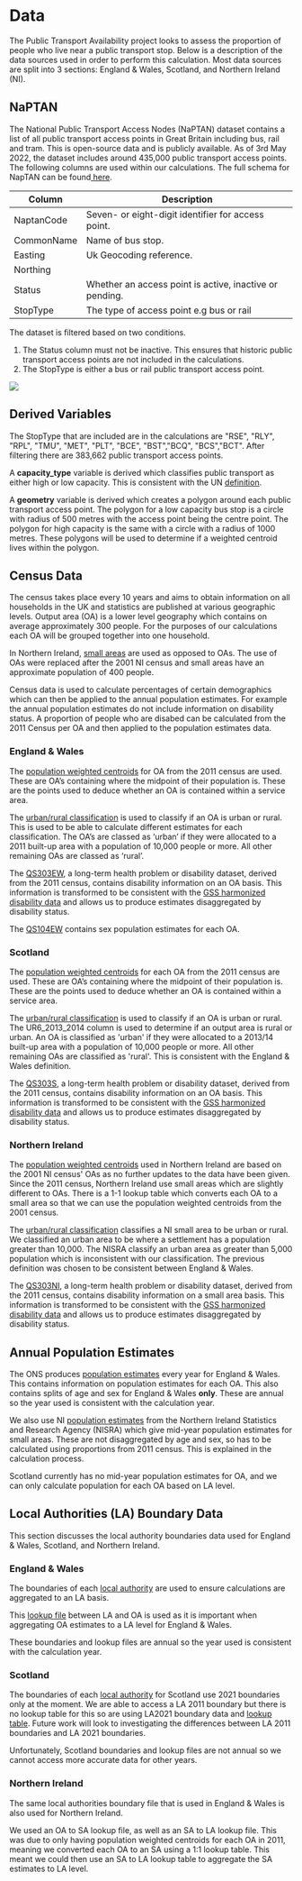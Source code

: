 # Data

The Public Transport Availability project looks to assess the proportion of people who live near a public transport stop. Below is a description of the data sources used in order to perform this calculation. Most data sources are split into 3 sections: England & Wales, Scotland, and Northern Ireland (NI).

## NaPTAN

The National Public Transport Access Nodes (NaPTAN) dataset contains a list of all public transport access points in Great Britain including bus, rail and tram. This is open-source data and is publicly available. As of 3rd May 2022, the dataset includes around 435,000 public transport access points. The following columns are used within our calculations. The full schema for NapTAN can be found[ here](http://naptan.dft.gov.uk/naptan/schema/2.5/doc/NaPTANSchemaGuide-2.5-v0.67.pdf).

| **Column** | **Description**                                         |
| ---------- | ------------------------------------------------------- |
| NaptanCode | Seven- or eight-digit identifier for access point.      |
| CommonName | Name of bus stop.                                       |
| Easting    | Uk Geocoding reference.                                 |
| Northing   |                                                         |
| Status     | Whether an access point is active, inactive or pending. |
| StopType   | The type of access point e.g bus or rail                |


  The dataset is filtered based on two conditions.

1. The Status column must not be inactive. This ensures that historic public transport access points are not included in the calculations.
2. The StopType is either a bus or rail public transport access point.

![](https://lh4.googleusercontent.com/aWHDDVx3u12vC8HnbD395w61y_wIi-K7sZ38TkHJV2EqifGdOD8t5cc4E7fdIN1dApuK-CSaxcFYJ28Vxg6jN1varhbk8_PDPuNj8lLD4kwfXOlg-GX8fk4EeVjV58fHmXw9hFiCC9vQjKUjmeztDA)

## Derived Variables

The StopType that are included are in the calculations are "RSE", "RLY", "RPL", "TMU", "MET", "PLT", "BCE", "BST","BCQ", "BCS","BCT". After filtering there are 383,662 public transport access points.

A **capacity_type** variable is derived which classifies public transport as either high or low capacity. This is consistent with the UN [definition](https://unstats.un.org/sdgs/metadata/files/Metadata-11-02-01.pdf).

A **geometry** variable is derived which creates a polygon around each public transport access point. The polygon for a low capacity bus stop is a circle with radius of 500 metres with the access point being the centre point. The polygon for high capacity is the same with a circle with a radius of 1000 metres. These polygons will be used to determine if a weighted centroid lives within the polygon.

## Census Data

The census takes place every 10 years and aims to obtain information on all households in the UK and statistics are published at various geographic levels. Output area (OA) is a lower level geography which contains on average approximately 300 people. For the purposes of our calculations each OA will be grouped together into one household.

In Northern Ireland, [small areas](https://www.nisra.gov.uk/support/output-geography-census-2011/small-areas#:~:text=Small%20Areas%20were%20generally%20created,Electoral%20Wards%20in%20Northern%20Ireland.) are used as opposed to OAs. The use of OAs were replaced after the 2001 NI census and small areas have an approximate population of 400 people.

Census data is used to calculate percentages of certain demographics which can then be applied to the annual population estimates. For example the annual population estimates do not include information on disability status. A proportion of people who are disabed can be calculated from the 2011 Census per OA and then applied to the population estimates data.

### England & Wales

The [population weighted centroids](https://data.gov.uk/dataset/5a08e622-1547-49ac-b626-d4f0d4067805/output-areas-december-2011-population-weighted-centroids) for OA from the 2011 census are used. These are OA’s containing where the midpoint of their population is. These are the points used to deduce whether an OA is contained within a service area.

The [urban/rural classification](https://www.ons.gov.uk/methodology/geography/geographicalproducts/ruralurbanclassifications/2011ruralurbanclassification) is used to classify if an OA is urban or rural. This is used to be able to calculate different estimates for each classification. The OA’s are classed as ‘urban’ if they were allocated to a 2011 built-up area with a population of 10,000 people or more. All other remaining OAs are classed as ‘rural’.

The [QS303EW](https://www.nomisweb.co.uk/sources/census_2011_qs), a long-term health problem or disability dataset, derived from the 2011 census, contains disability information on an OA basis. This information is transformed to be consistent with the [GSS harmonized disability data](https://gss.civilservice.gov.uk/policy-store/measuring-disability-for-the-equality-act-2010/) and allows us to produce estimates disaggregated by disability status.

The [QS104EW](https://www.nomisweb.co.uk/census/2011/qs104ew) contains sex population estimates for each OA.


### Scotland

The [population weighted centroids](https://www.nrscotland.gov.uk/statistics-and-data/geography/our-products/census-datasets/2011-census/2011-boundaries) for each OA from the 2011 census are used. These are OA’s containing where the midpoint of their population is. These are the points used to deduce whether an OA is contained within a service area.

The [urban/rural classification](https://www.isdscotland.org/Products-and-Services/GPD-Support/Geography/Urban-Rural-Classification/) is used to classify if an OA is urban or rural. The UR6_2013_2014 column is used to determine if an output area is rural or urban. An OA is classified as 'urban' if they were allocated to a 2013/14 built-up area with a population of 10,000 people or more. All other remaining OAs are classified as 'rural'. This is consistent with the England & Wales definition.

The [QS303S](https://www.nomisweb.co.uk/sources/census_2011_qsuk), a long-term health problem or disability dataset, derived from the 2011 census, contains disability information on an OA basis. This information is transformed to be consistent with the [GSS harmonized disability data](https://gss.civilservice.gov.uk/policy-store/measuring-disability-for-the-equality-act-2010/) and allows us to produce estimates disaggregated by disability status.

### Northern Ireland

The [population weighted centroids](https://www.nisra.gov.uk/support/geography/output-areas-census-2001) used in Northern Ireland are based on the 2001 NI census' OAs as no further updates to the data have been given. Since the 2011 census, Northern Ireland use small areas which are slightly different to OAs. There is a 1-1 lookup table which converts each OA to a small area so that we can use the population weighted centroids from the 2001 census.

The [urban/rural classification](https://www.nisra.gov.uk/publications/settlement-2015-documentation) classifies a NI small area to be urban or rural. We classified an urban area to be where a settlement has a population greater than 10,000. The NISRA classify an urban area as greater than 5,000 population which is inconsistent with our classification. The previous definition was chosen to be consistent between England & Wales.

The [QS303NI](https://www.nisra.gov.uk/publications/2011-census-quick-statistics-tables-health), a long-term health problem or disability dataset, derived from the 2011 census, contains disability information on a small area basis. This information is transformed to be consistent with the [GSS harmonized disability data](https://gss.civilservice.gov.uk/policy-store/measuring-disability-for-the-equality-act-2010/) and allows us to produce estimates disaggregated by disability status.

## Annual Population Estimates

The ONS produces [population estimates](https://www.ons.gov.uk/peoplepopulationandcommunity/populationandmigration/populationestimates) every year for England & Wales. This contains information on population estimates for each OA. This also contains splits of age and sex for England & Wales **only**. These are annual so the year used is consistent with the calculation year.

We also use NI [population estimates](https://www.nisra.gov.uk/statistics/population/population-estimates-small-areas) from the Northern Ireland Statistics and Research Agency (NISRA) which give mid-year population estimates for small areas. These are not disaggregated by age and sex, so has to be calculated using proportions from 2011 census. This is explained in the calculation process.

Scotland currently has no mid-year population estimates for OA, and we can only calculate population for each OA based on LA level.


## Local Authorities (LA) Boundary Data

This section discusses the local authority boundaries data used for England & Wales, Scotland, and Northern Ireland.

### England & Wales
The boundaries of each [local authority](https://data.gov.uk/dataset/51878530-7dd4-45df-b36b-9a0b01f3c136/local-authority-districts-december-2019-boundaries-uk-bgc) are used to ensure calculations are aggregated to an LA basis.

This [lookup file](https://geoportal.statistics.gov.uk/search?collection=Dataset&sort=name&tags=all(LUP_OA_WD_LAD)) between LA and OA is used as it is important when aggregating OA estimates to a LA level for England & Wales.

These boundaries and lookup files are annual so the year used is consistent with the calculation year.

### Scotland

The boundaries of each [local authority](https://data.spatialhub.scot/dataset/local_authority_boundaries-is) for Scotland use 2021 boundaries only at the  moment. We are able to access a LA 2011 boundary but there is no lookup table for this so are using LA2021 boundary data and [lookup table](https://geoportal.statistics.gov.uk/datasets/ons::postcode-to-output-area-to-lower-layer-super-output-area-to-middle-layer-super-output-area-to-local-authority-district-november-2021-lookup-in-the-uk/about). Future work will look to investigating the differences between LA 2011 boundaries and LA 2021 boundaries.

Unfortunately, Scotland boundaries and lookup files are not annual so we cannot access more accurate data for other years.

### Northern Ireland

The same local authorities boundary file that is used in England & Wales is also used for Northern Ireland.

We used an OA to SA lookup file, as well as an SA to LA lookup file. This was due to only having population weighted centroids for each OA in 2011, meaning we converted each OA to an SA using a 1:1 lookup table. This meant we could then use an SA to LA lookup table to aggregate the SA estimates to LA level.
